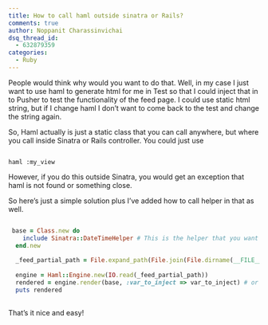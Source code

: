 ```yaml
---
title: How to call haml outside sinatra or Rails?
comments: true
author: Noppanit Charassinvichai
dsq_thread_id:
  - 632879359
categories:
  - Ruby
---
```

People would think why would you want to do that. Well, in my case I just want to use haml to generate html for me in Test so that I could inject that in to Pusher to test the functionality of the feed page. I could use static html string, but if I change haml I don&#8217;t want to come back to the test and change the string again. 

So, Haml actually is just a static class that you can call anywhere, but where you call inside Sinatra or Rails controller. You could just use 

```

haml :my_view

```

However, if you do this outside Sinatra, you would get an exception that haml is not found or something close. 

So here&#8217;s just a simple solution plus I&#8217;ve added how to call helper in that as well. 

``` ruby

 base = Class.new do
    include Sinatra::DateTimeHelper # This is the helper that you want to include in Haml.
  end.new
  
  _feed_partial_path = File.expand_path(File.join(File.dirname(__FILE__), "..", "..", "views", "_feed_partial.haml"))
  
  engine = Haml::Engine.new(IO.read(_feed_partial_path))
  rendered = engine.render(base, :var_to_inject => var_to_inject) # or if you don't want to use helper it could be just engine.render(Object.new, :var_to_inject => var_to_inject)
  puts rendered
  
```

That&#8217;s it nice and easy!
